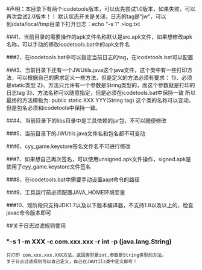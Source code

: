 #声明：本目录下有两个icodetools版本，可以优先尝试1.0版本，如果失败，可以再次尝试2.0版本！！
      默认状态开关是关闭，日志的tag是"jw"，可以到/data/local/tmp目录下打开日志：echo "-s 1" >log.txt	

###1、当前目录的需要操作的apk文件名称默认是src.apk文件，如果想修改apk名称，可以手动的修改icodetools.bat中的apk文件名

###2、在icodetools.bat中可以指定当前日志的tag，在icodetools.bat可以配置

###3、当前目录下还有一个JWUtils.java这个java文件，这个类中有一些打印方法，可以根据自己的需求定义一些方法，但是定义的方法必须有要求：
	1》、必须是static类型
	2》、方法只允许有一个参数是String类型的，而这个参数就是打印的日志tag
	3》、方法名称可以随意指定，但是必须在icodetools.bat中保持一致
	所以最终的方法模板为: public static XXX YYY(String tag)
	这个类的名称可以变动，但是包名必须和icodetools中保持一致。

###4、当前目录下的libs目录中是工具依赖的jar包，不可以随便修改

###5、当前目录下的JWUtils.java文件名和包名都不可变动

###6、cyy_game.keystore签名文件名不可进行修改

###7、如果想自己再次签名，可以使用unsigned.apk文件操作，signed.apk是使用了cyy_game.keystore文件签名

###8、在icodetools.bat中需要手动设置aapt命令的路径

###9、工具运行前必须配置JAVA_HOME环境变量

###10、现阶段只支持JDK1.7以及以下版本编译器，不支持1.8以及以上的，检查javac命令版本即可



##关于日志过滤规则使用
### "-s 1 -m XXX -c com.xxx.xxx -r int -p (java.lang.String)
	只打印 com.xxx.xxx.XXX方法，返回类型是int,参数是String类型的方法。
	关于日志过滤规则可以自己定义，自己在JWUtils类中定义即可！